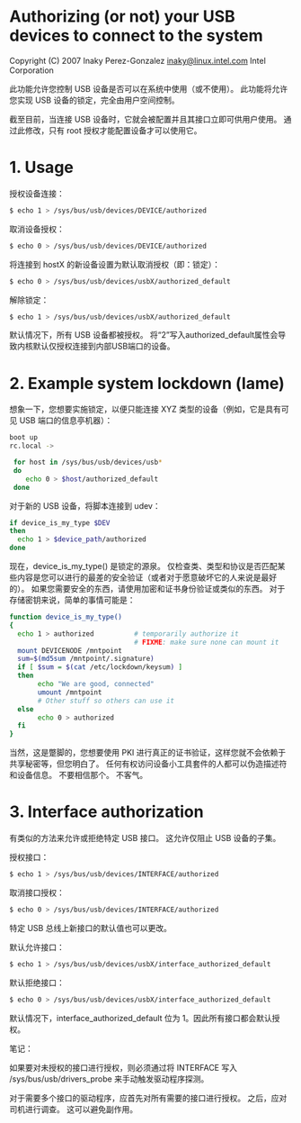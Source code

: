 
# Authorizing (or not) your USB devices to connect to the system

Copyright (C) 2007 Inaky Perez-Gonzalez <inaky@linux.intel.com> Intel Corporation

此功能允许您控制 USB 设备是否可以在系统中使用（或不使用）。 此功能将允许您实现 USB 设备的锁定，完全由用户空间控制。

截至目前，当连接 USB 设备时，它就会被配置并且其接口立即可供用户使用。 通过此修改，只有 root 授权才能配置设备才可以使用它。


# 1. Usage

授权设备连接：

```bash
$ echo 1 > /sys/bus/usb/devices/DEVICE/authorized
```

取消设备授权：

```bash
$ echo 0 > /sys/bus/usb/devices/DEVICE/authorized
```

将连接到 hostX 的新设备设置为默认取消授权（即：锁定）：

```bash
$ echo 0 > /sys/bus/usb/devices/usbX/authorized_default
```

解除锁定：

```bash
$ echo 1 > /sys/bus/usb/devices/usbX/authorized_default
```

默认情况下，所有 USB 设备都被授权。 将“2”写入authorized_default属性会导致内核默认仅授权连接到内部USB端口的设备。


# 2. Example system lockdown (lame)

想象一下，您想要实施锁定，以便只能连接 XYZ 类型的设备（例如，它是具有可见 USB 端口的信息亭机器）：

```bash
boot up
rc.local ->

 for host in /sys/bus/usb/devices/usb*
 do
    echo 0 > $host/authorized_default
 done
```

对于新的 USB 设备，将脚本连接到 udev：

```bash
if device_is_my_type $DEV
then
  echo 1 > $device_path/authorized
done
```

现在，device_is_my_type() 是锁定的源泉。 仅检查类、类型和协议是否匹配某些内容是您可以进行的最差的安全验证（或者对于愿意破坏它的人来说是最好的）。 如果您需要安全的东西，请使用加密和证书身份验证或类似的东西。 对于存储密钥来说，简单的事情可能是：

```bash
function device_is_my_type()
{
  echo 1 > authorized          # temporarily authorize it
                               # FIXME: make sure none can mount it
  mount DEVICENODE /mntpoint
  sum=$(md5sum /mntpoint/.signature)
  if [ $sum = $(cat /etc/lockdown/keysum) ]
  then
       echo "We are good, connected"
       umount /mntpoint
       # Other stuff so others can use it
  else
       echo 0 > authorized
  fi
}
```

当然，这是蹩脚的，您想要使用 PKI 进行真正的证书验证，这样您就不会依赖于共享秘密等，但您明白了。 任何有权访问设备小工具套件的人都可以伪造描述符和设备信息。 不要相信那个。 不客气。


# 3. Interface authorization

有类似的方法来允许或拒绝特定 USB 接口。 这允许仅阻止 USB 设备的子集。

授权接口：

```bash
$ echo 1 > /sys/bus/usb/devices/INTERFACE/authorized
```

取消接口授权：

```bash
$ echo 0 > /sys/bus/usb/devices/INTERFACE/authorized
```

特定 USB 总线上新接口的默认值也可以更改。

默认允许接口：

```bash
$ echo 1 > /sys/bus/usb/devices/usbX/interface_authorized_default
```

默认拒绝接口：

```bash
$ echo 0 > /sys/bus/usb/devices/usbX/interface_authorized_default
```

默认情况下，interface_authorized_default 位为 1。因此所有接口都会默认授权。

笔记：

如果要对未授权的接口进行授权，则必须通过将 INTERFACE 写入 /sys/bus/usb/drivers_probe 来手动触发驱动程序探测。

对于需要多个接口的驱动程序，应首先对所有需要的接口进行授权。 之后，应对司机进行调查。 这可以避免副作用。
